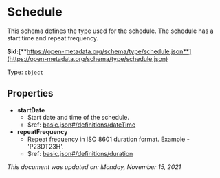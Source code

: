 # Schedule

This schema defines the type used for the schedule. The schedule has a start time and repeat frequency.

**$id:**[**https://open-metadata.org/schema/type/schedule.json**](https://open-metadata.org/schema/type/schedule.json)

Type: `object`

## Properties
- **startDate**
  - Start date and time of the schedule.
  - $ref: [basic.json#/definitions/dateTime](basic.md#datetime)
- **repeatFrequency**
  - Repeat frequency in ISO 8601 duration format. Example - 'P23DT23H'.
  - $ref: [basic.json#/definitions/duration](basic.md#duration)

_This document was updated on: Monday, November 15, 2021_